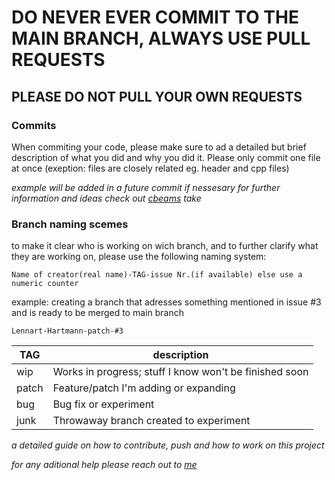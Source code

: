 # **DO NEVER EVER COMMIT TO THE MAIN BRANCH, ALWAYS USE PULL REQUESTS**
## **PLEASE DO NOT PULL YOUR OWN REQUESTS**


 ### Commits
When commiting your code, please make sure to ad a detailed but brief description of what you did and why you did it.
Please only commit one file at once (exeption: files are closely related eg. header and cpp files)

*example will be added in a future commit if nessesary*
*for further information and ideas check out [cbeams](https://cbea.ms/git-commit/) take*


### Branch naming scemes
to make it clear who is working on wich branch, and to further clarify what they are working on, please use the following naming system:
```
Name of creator(real name)-TAG-issue Nr.(if available) else use a numeric counter
```
example:
creating a branch that adresses something mentioned in issue #3 and is ready to be merged to main branch
```
Lennart-Hartmann-patch-#3
```

|TAG|description|
|--|--|
|wip|Works in progress; stuff I know won't be finished soon  |
|patch|Feature/patch I'm adding or expanding  |
|bug| Bug fix or experiment|
|junk| Throwaway branch created to experiment|



*a detailed guide on how to contribute, push and how to work on this project*

  

*for any aditional help please reach out to [me](https://www.github.com/RobsizocktUni)*